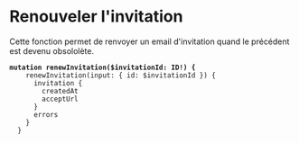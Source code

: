 # Renouveler l'invitation

Cette fonction permet de renvoyer un email d'invitation quand le précédent est devenu obsololète.

<pre class="language-graphql"><code class="lang-graphql"><strong>mutation renewInvitation($invitationId: ID!) {
</strong>    renewInvitation(input: { id: $invitationId }) {
      invitation {
        createdAt
        acceptUrl
      }
      errors
    }
  }
</code></pre>

